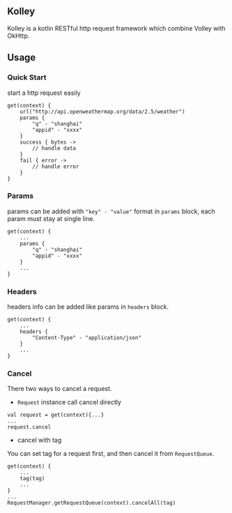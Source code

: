 ## Kolley

Kolley is a kotlin RESTful http request framework which combine Volley with OkHttp. 

## Usage

### Quick Start

start a http request easily

```
get(context) {
    url("http://api.openweathermap.org/data/2.5/weather")
    params {
        "q" - "shanghai"
        "appid" - "xxxx"
    }
    success { bytes ->
        // handle data
    }
    fail { error ->
        // handle error
    }
}    
```

### Params

params can be added with `"key" - "value"` format in `params` block, each param must stay at single line.

```
get(context) {
    ...
    params {
        "q" - "shanghai"
        "appid" - "xxxx"
    }
    ...
}
```   

### Headers

headers info can be added like params in `headers` block.

```
get(context) {
    ...
    headers {
        "Content-Type" - "application/json"
    }
    ...
} 
```

### Cancel

There two ways to cancel a request.

- `Request` instance call cancel directly

```
val request = get(context){...}
...
request.cancel
```

- cancel with tag

You can set tag for a request first, and then cancel it from `RequestQueue`.

```
get(context) {
    ...
    tag(tag)
    ...
}
...
RequestManager.getRequestQueue(context).cancelAll(tag)
```
